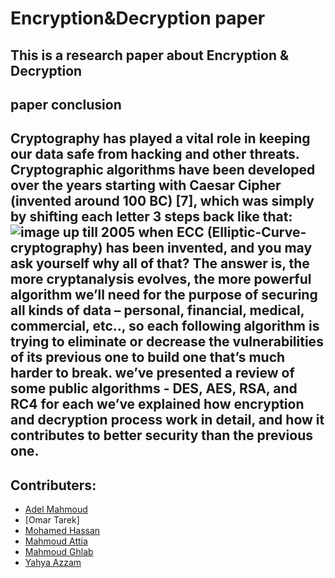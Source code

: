 # Encryption&Decryption paper
This is a research paper about Encryption &amp; Decryption
---
## paper conclusion
Cryptography has played a vital role in keeping our data safe from hacking and other threats. Cryptographic algorithms have been developed over the years starting with Caesar Cipher (invented around 100 BC) [7], which was simply by shifting each letter 3 steps back like that:
![image](https://user-images.githubusercontent.com/96799025/226748978-0215ca44-c1ac-45b0-a72a-68f51fde6773.png)
up till 2005 when ECC (Elliptic-Curve-cryptography) has been invented, and you may ask yourself why all of that? The answer is, the more cryptanalysis evolves, the more powerful algorithm we’ll need for the purpose of securing all kinds of data – personal, financial, medical, commercial, etc.., so each following algorithm is trying to eliminate or decrease the vulnerabilities of its previous one to build one that’s much harder to break. we’ve presented a review of some public algorithms - DES, AES, RSA, and RC4 for each we’ve explained how encryption and decryption process work in detail, and how it contributes to better security than the previous one.
---
## Contributers:
* [Adel Mahmoud](https://github.com/Adel-Mahmoud-Mohamed)
* [Omar Tarek]
* [Mohamed Hassan](https://github.com/mohamedhassan279)
* [Mahmoud Attia](https://github.com/mahmoudattia12)
* [Mahmoud Ghlab](https://github.com/Mahmoudjobdis)
* [Yahya Azzam](https://github.com/YahyaAzzam)
